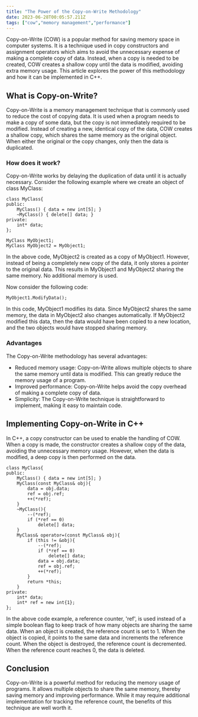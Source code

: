 ```yaml
---
title: "The Power of the Copy-on-Write Methodology"
date: 2023-06-28T00:05:57.211Z
tags: ["cow","memory management","performance"]
---
```



Copy-on-Write (COW) is a popular method for saving memory space in computer systems. It is a technique used in copy constructors and assignment operators which aims to avoid the unnecessary expense of making a complete copy of data. Instead, when a copy is needed to be created, COW creates a shallow copy until the data is modified, avoiding extra memory usage. This article explores the power of this methodology and how it can be implemented in C++.

## What is Copy-on-Write?

Copy-on-Write is a memory management technique that is commonly used to reduce the cost of copying data. It is used when a program needs to make a copy of some data, but the copy is not immediately required to be modified. Instead of creating a new, identical copy of the data, COW creates a shallow copy, which shares the same memory as the original object. When either the original or the copy changes, only then the data is duplicated. 

### How does it work?

Copy-on-Write works by delaying the duplication of data until it is actually necessary. Consider the following example where we create an object of class MyClass:

```
class MyClass{
public:
    MyClass() { data = new int[5]; }
    ~MyClass() { delete[] data; }
private:
    int* data;
};

MyClass MyObject1;
MyClass MyObject2 = MyObject1;
```

In the above code, MyObject2 is created as a copy of MyObject1. However, instead of being a completely new copy of the data, it only stores a pointer to the original data. This results in MyObject1 and MyObject2 sharing the same memory. No additional memory is used.

Now consider the following code:

```
MyObject1.ModifyData();
```

In this code, MyObject1 modifies its data. Since MyObject2 shares the same memory, the data in MyObject2 also changes automatically. If MyObject2 modified this data, then the data would have been copied to a new location, and the two objects would have stopped sharing memory.

### Advantages

The Copy-on-Write methodology has several advantages:

* Reduced memory usage: Copy-on-Write allows multiple objects to share the same memory until data is modified. This can greatly reduce the memory usage of a program.
* Improved performance: Copy-on-Write helps avoid the copy overhead of making a complete copy of data.
* Simplicity: The Copy-on-Write technique is straightforward to implement, making it easy to maintain code.

## Implementing Copy-on-Write in C++

In C++, a copy constructor can be used to enable the handling of COW. When a copy is made, the constructor creates a shallow copy of the data, avoiding the unnecessary memory usage. However, when the data is modified, a deep copy is then performed on the data.

```
class MyClass{
public:
    MyClass() { data = new int[5]; }
    MyClass(const MyClass& obj){
        data = obj.data;
        ref = obj.ref;
        ++(*ref);
    }
    ~MyClass(){
        --(*ref);
        if (*ref == 0)
            delete[] data;
    }
    MyClass& operator=(const MyClass& obj){
        if (this != &obj){ 
            --(*ref);
            if (*ref == 0)
                delete[] data;
            data = obj.data;
            ref = obj.ref;
            ++(*ref);
        }
        return *this;
    }
private:
    int* data;
    int* ref = new int{1};
};
```

In the above code example, a reference counter, 'ref', is used instead of a simple boolean flag to keep track of how many objects are sharing the same data. When an object is created, the reference count is set to 1. When the object is copied, it points to the same data and increments the reference count. When the object is destroyed, the reference count is decremented. When the reference count reaches 0, the data is deleted.

## Conclusion

Copy-on-Write is a powerful method for reducing the memory usage of programs. It allows multiple objects to share the same memory, thereby saving memory and improving performance. While it may require additional implementation for tracking the reference count, the benefits of this technique are well worth it.